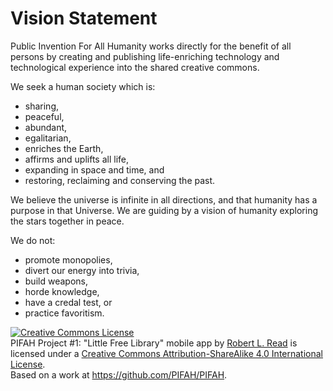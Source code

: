 # Vision Statement

Public Invention For All Humanity works directly for the benefit of all persons by creating and publishing life-enriching technology and technological experience into the shared creative commons.

We seek a human society which is:
* sharing,
* peaceful,
* abundant,
* egalitarian,
* enriches the Earth,
* affirms and uplifts all life,
* expanding in space and time, and
* restoring, reclaiming and conserving the past.

We believe the universe is infinite in all directions, and that humanity has a purpose in that Universe. We are guiding by a vision of humanity exploring the stars together in peace. 

We do not:
* promote monopolies,
* divert our energy into trivia,
* build weapons,
* horde knowledge,
* have a credal test, or
* practice favoritism.

<a rel="license" href="http://creativecommons.org/licenses/by-sa/4.0/"><img alt="Creative Commons License" style="border-width:0" src="https://i.creativecommons.org/l/by-sa/4.0/88x31.png" /></a><br /><span xmlns:dct="http://purl.org/dc/terms/" href="http://purl.org/dc/dcmitype/Text" property="dct:title" rel="dct:type">PIFAH Project #1: "Little Free Library" mobile app</span> by <a xmlns:cc="http://creativecommons.org/ns#" href="https://github.com/PIFAH/PIFAH" property="cc:attributionName" rel="cc:attributionURL">Robert L. Read</a> is licensed under a <a rel="license" href="http://creativecommons.org/licenses/by-sa/4.0/">Creative Commons Attribution-ShareAlike 4.0 International License</a>.<br />Based on a work at <a xmlns:dct="http://purl.org/dc/terms/" href="https://github.com/PIFAH/PIFAH" rel="dct:source">https://github.com/PIFAH/PIFAH</a>.
